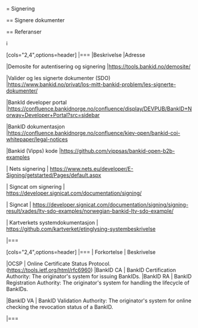 = Signering

== Signere dokumenter

== Referanser

i

[cols="2,4",options=header]
|===
|Beskrivelse
|Adresse

|Demosite for autentisering og signering
|https://tools.bankid.no/demosite/

|Valider og les signerte dokumenter (SDO)
|https://www.bankid.no/privat/los-mitt-bankid-problem/les-signerte-dokumenter/

|BankId developer portal
|https://confluence.bankidnorge.no/confluence/display/DEVPUB/BankID+Norway+Developer+Portal?src=sidebar

|BankID dokumentasjon
|https://confluence.bankidnorge.no/confluence/kiev-open/bankid-coi-whitepaper/legal-notices

|Bankid (Vipps) kode
|https://github.com/vippsas/bankid-open-b2b-examples

| Nets signering
| https://www.nets.eu/developer/E-Signing/getstarted/Pages/default.aspx

| Signcat om signering
| https://developer.signicat.com/documentation/signing/

| Signcat 
| https://developer.signicat.com/documentation/signing/signing-result/xades/ltv-sdo-examples/norwegian-bankid-ltv-sdo-example/

| Kartverkets systemdokumentasjon
| https://github.com/kartverket/etinglysing-systembeskrivelse

|===


[cols="2,4",options=header]
|===
| Forkortelse
| Beskrivelse

|OCSP | Online Certificate Status Protocol. (https://tools.ietf.org/html/rfc6960)
|BankID CA | BankID Certification Authority: The originator's system for issuing BankIDs.
|BankID RA | BankID Registration Authority: The originator's system for handling the lifecycle of BankIDs.

|BankID VA | BankID Validation Authority: The originator's system for online checking the revocation status of a BankID.

|===

